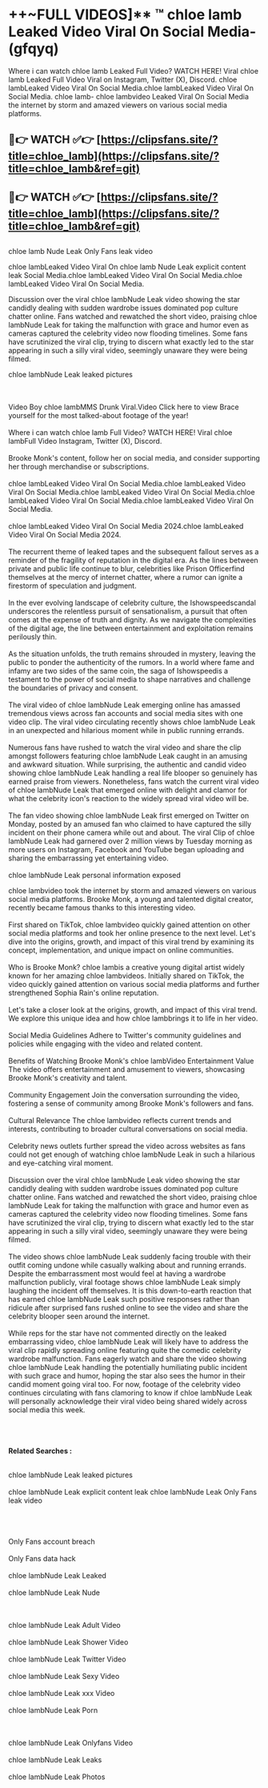 #  ++~FULL VIDEOS]** ™ chloe lamb Leaked Video Viral On Social Media- (gfqyq)

Where i can watch chloe lamb Leaked Full Video? WATCH HERE! Viral chloe lamb Leaked Full Video Viral on Instagram, Twitter (X), Discord.
chloe lambLeaked Video Viral On Social Media.chloe lambLeaked Video Viral On Social Media.
chloe lamb- chloe lambvideo Leaked Viral On Social Media the internet by storm and amazed viewers on various social media platforms.



## 🔴👉 WATCH ✅👉 [https://clipsfans.site/?title=chloe_lamb](https://clipsfans.site/?title=chloe_lamb&ref=git)


## 🔴👉 WATCH ✅👉 [https://clipsfans.site/?title=chloe_lamb](https://clipsfans.site/?title=chloe_lamb&ref=git)
##


chloe lamb Nude Leak Only Fans leak video 


chloe lambLeaked Video Viral On  chloe lamb Nude Leak explicit content leak Social Media.chloe lambLeaked Video Viral On Social Media.chloe lambLeaked Video Viral On Social Media.



Discussion over the viral chloe lambNude Leak video showing the star candidly dealing with sudden wardrobe issues dominated pop culture chatter online. Fans watched and rewatched the short video, praising chloe lambNude Leak for taking the malfunction with grace and humor even as cameras captured the celebrity video now flooding timelines. Some fans have scrutinized the viral clip, trying to discern what exactly led to the star appearing in such a silly viral video, seemingly unaware they were being filmed.


chloe lambNude Leak leaked pictures


  <br>

  <br>
Video Boy chloe lambMMS Drunk Viral.Video Click here to view Brace yourself for the most talked-about footage of the year!
<br><br>
Where i can watch chloe lamb Full Video? WATCH HERE! Viral chloe lambFull Video Instagram, Twitter (X), Discord.
<br><br>
Brooke Monk's content, follow her on social media, and consider supporting her through merchandise or subscriptions.
<br><br>
chloe lambLeaked Video Viral On Social Media.chloe lambLeaked Video Viral On Social Media.chloe lambLeaked Video Viral On Social Media.chloe lambLeaked Video Viral On Social Media.chloe lambLeaked Video Viral On Social Media.
<br><br>
chloe lambLeaked Video Viral On Social Media 2024.chloe lambLeaked Video Viral On Social Media 2024.
<br><br>
The recurrent theme of leaked tapes and the subsequent fallout serves as a reminder of the fragility of reputation in the digital era. As the lines between private and public life continue to blur, celebrities like Prison Officerfind themselves at the mercy of internet chatter, where a rumor can ignite a firestorm of speculation and judgment.
<br><br>
In the ever evolving landscape of celebrity culture, the Ishowspeedscandal underscores the relentless pursuit of sensationalism, a pursuit that often comes at the expense of truth and dignity. As we navigate the complexities of the digital age, the line between entertainment and exploitation remains perilously thin.
<br><br>
As the situation unfolds, the truth remains shrouded in mystery, leaving the public to ponder the authenticity of the rumors. In a world where fame and infamy are two sides of the same coin, the saga of Ishowspeedis a testament to the power of social media to shape narratives and challenge the boundaries of privacy and consent.
<br><br>
The viral video of chloe lambNude Leak emerging online has amassed tremendous views across fan accounts and social media sites with one video clip. The viral video circulating recently shows chloe lambNude Leak in an unexpected and hilarious moment while in public running errands.
<br><br>
Numerous fans have rushed to watch the viral video and share the clip amongst followers featuring chloe lambNude Leak caught in an amusing and awkward situation. While surprising, the authentic and candid video showing chloe lambNude Leak handling a real life blooper so genuinely has earned praise from viewers. Nonetheless, fans watch the current viral video of chloe lambNude Leak that emerged online with delight and clamor for what the celebrity icon's reaction to the widely spread viral video will be.
<br><br>
The fan video showing chloe lambNude Leak first emerged on Twitter on Monday, posted by an amused fan who claimed to have captured the silly incident on their phone camera while out and about. The viral Clip of chloe lambNude Leak had garnered over 2 million views by Tuesday morning as more users on Instagram, Facebook and YouTube began uploading and sharing the embarrassing yet entertaining video.
<br><br>
chloe lambNude Leak personal information exposed

chloe lambvideo took the internet by storm and amazed viewers on various social media platforms. Brooke Monk, a young and talented digital creator, recently became famous thanks to this interesting video.
<br><br>
First shared on TikTok, chloe lambvideo quickly gained attention on other social media platforms and took her online presence to the next level. Let's dive into the origins, growth, and impact of this viral trend by examining its concept, implementation, and unique impact on online communities.
<br><br>
Who is Brooke Monk? chloe lambis a creative young digital artist widely known for her amazing chloe lambvideos. Initially shared on TikTok, the video quickly gained attention on various social media platforms and further strengthened Sophia Rain's online reputation.
<br><br>
Let's take a closer look at the origins, growth, and impact of this viral trend. We explore this unique idea and how chloe lambbrings it to life in her video.
<br><br>
Social Media Guidelines Adhere to Twitter's community guidelines and policies while engaging with the video and related content.
<br><br>
Benefits of Watching Brooke Monk's chloe lambVideo Entertainment Value The video offers entertainment and amusement to viewers, showcasing Brooke Monk's creativity and talent.
<br><br>
Community Engagement Join the conversation surrounding the video, fostering a sense of community among Brooke Monk's followers and fans.
<br><br>
Cultural Relevance The chloe lambvideo reflects current trends and interests, contributing to broader cultural conversations on social media.
<br><br>
Celebrity news outlets further spread the video across websites as fans could not get enough of watching chloe lambNude Leak in such a hilarious and eye-catching viral moment.
<br><br>
Discussion over the viral chloe lambNude Leak video showing the star candidly dealing with sudden wardrobe issues dominated pop culture chatter online. Fans watched and rewatched the short video, praising chloe lambNude Leak for taking the malfunction with grace and humor even as cameras captured the celebrity video now flooding timelines. Some fans have scrutinized the viral clip, trying to discern what exactly led to the star appearing in such a silly viral video, seemingly unaware they were being filmed.
<br><br>
The video shows chloe lambNude Leak suddenly facing trouble with their outfit coming undone while casually walking about and running errands. Despite the embarrassment most would feel at having a wardrobe malfunction publicly, viral footage shows chloe lambNude Leak simply laughing the incident off themselves. It is this down-to-earth reaction that has earned chloe lambNude Leak such positive responses rather than ridicule after surprised fans rushed online to see the video and share the celebrity blooper seen around the internet.
<br><br>
While reps for the star have not commented directly on the leaked embarrassing video, chloe lambNude Leak will likely have to address the viral clip rapidly spreading online featuring quite the comedic celebrity wardrobe malfunction. Fans eagerly watch and share the video showing chloe lambNude Leak handling the potentially humiliating public incident with such grace and humor, hoping the star also sees the humor in their candid moment going viral too. For now, footage of the celebrity video continues circulating with fans clamoring to know if chloe lambNude Leak will personally acknowledge their viral video being shared widely across social media this week.
<br><br>

<br><br>
<strong>Related Searches :</strong>
<br><br>

chloe lambNude Leak leaked pictures
<br><br>
chloe lambNude Leak explicit content leak
chloe lambNude Leak Only Fans leak video
<br><br>

<br><br>
Only Fans account breach
<br><br>
Only Fans data hack
<br><br>
chloe lambNude Leak Leaked
<br><br>
chloe lambNude Leak Nude

<br><br>
chloe lambNude Leak Adult Video
<br><br>
chloe lambNude Leak Shower Video
<br><br>
chloe lambNude Leak Twitter Video
<br><br>
chloe lambNude Leak Sexy Video
<br><br>
chloe lambNude Leak xxx Video
<br><br>
chloe lambNude Leak Porn

<br><br>
chloe lambNude Leak Onlyfans Video
<br><br>
chloe lambNude Leak Leaks
<br><br>
chloe lambNude Leak Photos